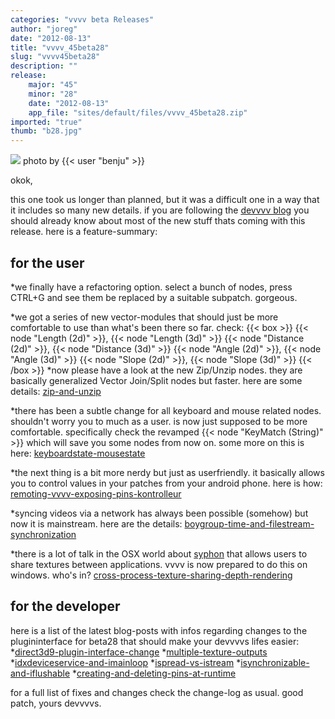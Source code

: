 ```yaml
---
categories: "vvvv beta Releases"
author: "joreg"
date: "2012-08-13"
title: "vvvv_45beta28"
slug: "vvvv45beta28"
description: ""
release: 
    major: "45"
    minor: "28"
    date: "2012-08-13"
    app_file: "sites/default/files/vvvv_45beta28.zip"
imported: "true"
thumb: "b28.jpg"
---
```



![](b28.jpg) 
photo by {{< user "benju" >}}

okok, 

this one took us longer than planned, but it was a difficult one in a way that it includes so many new details. if you are following the [devvvv blog](/blog/23) you should already know about most of the new stuff thats coming with this release. here is a feature-summary:

## for the user

*we finally have a refactoring option. select a bunch of nodes, press CTRL+G and see them be replaced by a suitable subpatch. gorgeous.

*we got a series of new vector-modules that should just be more comfortable to use than what's been there so far. check:
{{< box >}}
{{< node "Length (2d)" >}}, {{< node "Length (3d)" >}}
{{< node "Distance (2d)" >}}, {{< node "Distance (3d)" >}}
{{< node "Angle (2d)" >}}, {{< node "Angle (3d)" >}}
{{< node "Slope (2d)" >}}, {{< node "Slope (3d)" >}}
{{< /box >}}
*now please have a look at the new Zip/Unzip nodes. they are basically generalized Vector Join/Split nodes but faster. here are some details: [zip-and-unzip](/blog/2012/zip-and-unzip)

*there has been a subtle change for all keyboard and mouse related nodes. shouldn't worry you to much as a user. is now just supposed to be more comfortable. specifically check the revamped {{< node "KeyMatch (String)" >}} which will save you some nodes from now on. some more on this is here: [keyboardstate-mousestate](/blog/2012/keyboardstate-mousestate)

*the next thing is a bit more nerdy but just as userfriendly. it basically allows you to control values in your patches from your android phone. here is how: [remoting-vvvv-exposing-pins-kontrolleur](/blog/2012/remoting-vvvv-exposing-pins-kontrolleur)

*syncing videos via a network has always been possible (somehow) but now it is mainstream. here are the details: [boygroup-time-and-filestream-synchronization](/blog/2012/boygroup-time-and-filestream-synchronization)

*there is a lot of talk in the OSX world about [syphon](http://syphon.v002.info/) that allows users to share textures between applications. vvvv is now prepared to do this on windows. who's in? [cross-process-texture-sharing-depth-rendering](/blog/2012/cross-process-texture-sharing-depth-rendering)

## for the developer

here is a list of the latest blog-posts with infos regarding changes to the plugininterface for beta28 that should make your devvvvs lifes easier:
*[direct3d9-plugin-interface-change](/blog/2012/direct3d9-plugin-interface-change)
*[multiple-texture-outputs](/blog/2012/multiple-texture-outputs)
*[idxdeviceservice-and-imainloop](/blog/2012/idxdeviceservice-and-imainloop)
*[ispread-vs-istream](/blog/2012/ispread-vs-istream)
*[isynchronizable-and-iflushable](/blog/2012/isynchronizable-and-iflushable)
*[creating-and-deleting-pins-at-runtime](/blog/2012/creating-and-deleting-pins-at-runtime)

for a full list of fixes and changes check the change-log as usual. 
good patch,
yours devvvvs.